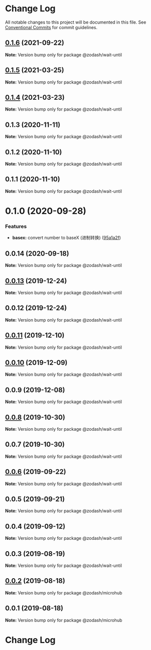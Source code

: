 # Change Log

All notable changes to this project will be documented in this file.
See [Conventional Commits](https://conventionalcommits.org) for commit guidelines.

## [0.1.6](https://github.com/zcorky/zodash/compare/@zodash/wait-until@0.1.5...@zodash/wait-until@0.1.6) (2021-09-22)

**Note:** Version bump only for package @zodash/wait-until





## [0.1.5](https://github.com/zcorky/zodash/compare/@zodash/wait-until@0.1.4...@zodash/wait-until@0.1.5) (2021-03-25)

**Note:** Version bump only for package @zodash/wait-until





## [0.1.4](https://github.com/zcorky/zodash/compare/@zodash/wait-until@0.1.3...@zodash/wait-until@0.1.4) (2021-03-23)

**Note:** Version bump only for package @zodash/wait-until





## 0.1.3 (2020-11-11)

**Note:** Version bump only for package @zodash/wait-until





## 0.1.2 (2020-11-10)

**Note:** Version bump only for package @zodash/wait-until





## 0.1.1 (2020-11-10)

**Note:** Version bump only for package @zodash/wait-until





# 0.1.0 (2020-09-28)


### Features

* **basex:** convert number to baseX (进制转换) ([95a1a2f](https://github.com/zcorky/zodash/commit/95a1a2f361d73de5caa3b8e297c1643e97e40983))





## 0.0.14 (2020-09-18)

**Note:** Version bump only for package @zodash/wait-until





## [0.0.13](https://github.com/zcorky/zodash/compare/@zodash/wait-until@0.0.12...@zodash/wait-until@0.0.13) (2019-12-24)

**Note:** Version bump only for package @zodash/wait-until





## 0.0.12 (2019-12-24)

**Note:** Version bump only for package @zodash/wait-until





## [0.0.11](https://github.com/zcorky/zodash/compare/@zodash/wait-until@0.0.10...@zodash/wait-until@0.0.11) (2019-12-10)

**Note:** Version bump only for package @zodash/wait-until





## [0.0.10](https://github.com/zcorky/zodash/compare/@zodash/wait-until@0.0.9...@zodash/wait-until@0.0.10) (2019-12-09)

**Note:** Version bump only for package @zodash/wait-until





## 0.0.9 (2019-12-08)

**Note:** Version bump only for package @zodash/wait-until





## [0.0.8](https://github.com/zcorky/zodash/compare/@zodash/wait-until@0.0.7...@zodash/wait-until@0.0.8) (2019-10-30)

**Note:** Version bump only for package @zodash/wait-until





## 0.0.7 (2019-10-30)

**Note:** Version bump only for package @zodash/wait-until





## [0.0.6](https://github.com/zcorky/zodash/compare/@zodash/wait-until@0.0.5...@zodash/wait-until@0.0.6) (2019-09-22)

**Note:** Version bump only for package @zodash/wait-until





## 0.0.5 (2019-09-21)

**Note:** Version bump only for package @zodash/wait-until





## 0.0.4 (2019-09-12)

**Note:** Version bump only for package @zodash/wait-until





## 0.0.3 (2019-08-19)

**Note:** Version bump only for package @zodash/wait-until





## [0.0.2](https://github.com/zcorky/zodash/compare/@zodash/microhub@0.0.1...@zodash/microhub@0.0.2) (2019-08-18)

**Note:** Version bump only for package @zodash/microhub





## 0.0.1 (2019-08-18)

**Note:** Version bump only for package @zodash/microhub





# Change Log
